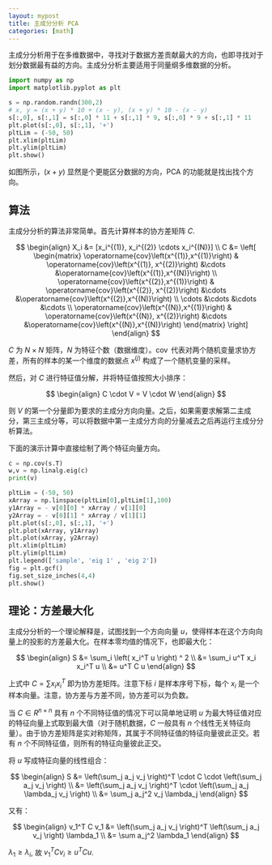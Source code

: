 ```yaml
---
layout: mypost
title: 主成分分析 PCA
categories: [math]
---
```


主成分分析用于在多维数据中，寻找对于数据方差贡献最大的方向，也即寻找对于划分数据最有益的方向。主成分分析主要适用于同量纲多维数据的分析。

```python
import numpy as np
import matplotlib.pyplot as plt

s = np.random.randn(300,2)
# x, y = (x + y) * 10 + (x - y), (x + y) * 10 - (x - y)
s[:,0], s[:,1] = s[:,0] * 11 + s[:,1] * 9, s[:,0] * 9 + s[:,1] * 11 
plt.plot(s[:,0], s[:,1], '+')
pltLim = (-50, 50)
plt.xlim(pltLim)
plt.ylim(pltLim)
plt.show()
```

如图所示，$(x+y)$ 显然是个更能区分数据的方向，PCA 的功能就是找出找个方向。

## 算法

主成分分析的算法非常简单。首先计算样本的协方差矩阵 $C$.

$$
\begin{align}
X_i &= [x_i^{(1)}, x_i^{(2)} \cdots x_i^{(N)}] \\
C &= \left[ \begin{matrix}
\operatorname{cov}\left(x^{(1)},x^{(1)}\right) & \operatorname{cov}\left(x^{(1)}, x^{(2)}\right) &\cdots &\operatorname{cov}\left(x^{(1)},x^{(N)}\right) \\
\operatorname{cov}\left(x^{(2)},x^{(1)}\right) & \operatorname{cov}\left(x^{(2)}, x^{(2)}\right) &\cdots &\operatorname{cov}\left(x^{(2)},x^{(N)}\right) \\
\cdots &\cdots &\cdots &\cdots \\
\operatorname{cov}\left(x^{(N)},x^{(1)}\right) & \operatorname{cov}\left(x^{(N)}, x^{(2)}\right) &\cdots &\operatorname{cov}\left(x^{(N)},x^{(N)}\right)
\end{matrix} \right]
\end{align}
$$

$C$ 为 $N \times N$ 矩阵，$N$ 为特征个数（数据维度）。$\operatorname{cov}$ 代表对两个随机变量求协方差，所有的样本的某一个维度的数据点 $x^{(j)}$ 构成了一个随机变量的采样。

然后，对 $C$ 进行特征值分解，并将特征值按照大小排序：

$$ \begin{align}
C \cdot V = V \cdot W
\end{align} $$

则 $V$ 的第一个分量即为要求的主成分方向向量。之后，如果需要求解第二主成分，第三主成分等，可以将数据中第一主成分方向的分量减去之后再运行主成分分析算法。

下面的演示计算中直接绘制了两个特征向量方向。


```python
c = np.cov(s.T)
w,v = np.linalg.eig(c)
print(v)

pltLim = (-50, 50)
xArray = np.linspace(pltLim[0],pltLim[1],100)
y1Array = - v[0][0] * xArray / v[1][0]
y2Array = - v[0][1] * xArray / v[1][1]
plt.plot(s[:,0], s[:,1], '+')
plt.plot(xArray, y1Array)
plt.plot(xArray, y2Array)
plt.xlim(pltLim)
plt.ylim(pltLim)
plt.legend(['sample', 'eig 1' , 'eig 2'])
fig = plt.gcf()
fig.set_size_inches(4,4)
plt.show()
```

## 理论：方差最大化

主成分分析的一个理论解释是，试图找到一个方向向量 $u$，使得样本在这个方向向量上的投影的方差最大化。在样本零均值的情况下，也即最大化：

$$ \begin{align}
S 
&= \sum_i \left( x_i^T u \right) ^ 2 \\
&= \sum_i u^T x_i x_i^T u \\
&= u^T C u 
\end{align} $$

上式中 $C = \sum x_i x_i^T$ 即为协方差矩阵。注意下标 $i$ 是样本序号下标，每个 $x_i$ 是一个样本向量。注意，协方差与方差不同，协方差可以为负数。

当 $C \in R^{n \times n}$ 具有 $n$ 个不同特征值的情况下可以简单地证明 $u$ 为最大特征值对应的特征向量上式取到最大值（对于随机数据，$C$ 一般具有 $n$ 个线性无关特征向量）。由于协方差矩阵是实对称矩阵，其属于不同特征值的特征向量彼此正交。若有 $n$ 个不同特征值，则所有的特征向量彼此正交。

将 $u$ 写成特征向量的线性组合：

$$
\begin{align}
S 
&= \left(\sum_j a_j v_j \right)^T \cdot C \cdot \left(\sum_j a_j v_j \right) \\
&= \left(\sum_j a_j v_j \right)^T \cdot \left(\sum_j a_j \lambda_j v_j \right) \\
&= \sum_j a_j^2 v_j \lambda_j
\end{align}
$$

又有：

$$ \begin{align}
v_1^T C v_1
&= \left(\sum_j a_j v_j \right)^T \left(\sum_j a_j v_j \right) \lambda_1 \\
&= \sum a_j^2 \lambda_1
\end{align} $$

$\lambda_1 \geq \lambda_i$, 故 $v_1^T C v_i \geq u^T C u$.


